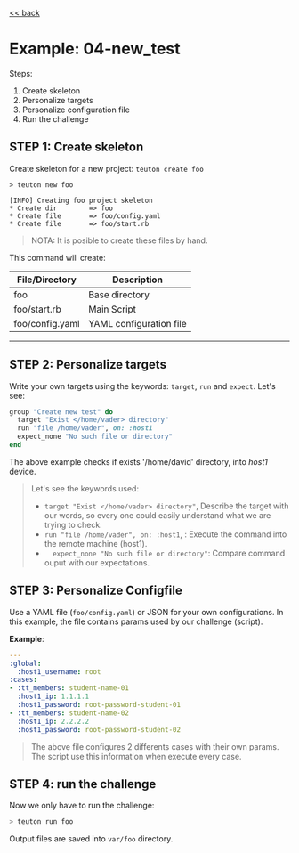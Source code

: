
[<< back](README.md)

# Example: 04-new_test

Steps:
1. Create skeleton
2. Personalize targets
3. Personalize configuration file
4. Run the challenge

## STEP 1: Create skeleton

Create skeleton for a new project: `teuton create foo`

```
> teuton new foo

[INFO] Creating foo project skeleton
* Create dir        => foo
* Create file       => foo/config.yaml
* Create file       => foo/start.rb
```

> NOTA: It is posible to create these files by hand.

This command will create:

| File/Directory  | Description    |
| --------------- | -------------- |
| foo             | Base directory |
| foo/start.rb    | Main Script    |
| foo/config.yaml | YAML configuration file |

---

## STEP 2: Personalize targets

Write your own targets using the keywords: `target`, `run` and `expect`. Let's see:

```ruby
group "Create new test" do
  target "Exist </home/vader> directory"
  run "file /home/vader", on: :host1
  expect_none "No such file or directory"
end
```

The above example checks if exists '/home/david' directory, into *host1* device.

> Let's see the keywords used:
>
> * `target "Exist </home/vader> directory"`, Describe the target with our words, so every one could easily understand what we are trying
to check.
> * `run "file /home/vader", on: :host1`, : Execute the command into the remote machine (host1).
> * `  expect_none "No such file or directory"`: Compare command ouput with our expectations.

## STEP 3: Personalize Configfile

Use a YAML file (`foo/config.yaml`) or JSON for your own configurations. In this example, the file contains params used by our challenge (script).

**Example**:

```yaml
---
:global:
  :host1_username: root
:cases:
- :tt_members: student-name-01
  :host1_ip: 1.1.1.1
  :host1_password: root-password-student-01
- :tt_members: student-name-02
  :host1_ip: 2.2.2.2
  :host1_password: root-password-student-02
```

> The above file configures 2 differents cases with their own params. The script use this information when execute every case.

## STEP 4: run the challenge

Now we only have to run the challenge:

```bash
> teuton run foo
```

Output files are saved into `var/foo` directory.
